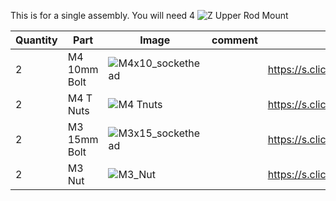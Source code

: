 This is for a single assembly. You will need 4
![Z Upper Rod  Mount](https://user-images.githubusercontent.com/37383368/138377764-17375651-5514-4bd7-b6d9-c2c15436ed5c.gif)


| Quantity | Part                         | Image             | comment  | Links  |
| ------ | ----                           | -------              | -----  | -----	|
| 2       | M4 10mm Bolt      | ![M4x10_sockethead](https://user-images.githubusercontent.com/37383368/138378191-8c7cd25b-7301-48db-adb6-9778f5427b2c.png) |  |  https://s.click.aliexpress.com/e/_9RMap3  |
| 2       | M4 T Nuts                    | ![M4 Tnuts](https://user-images.githubusercontent.com/37383368/137783436-4e1c6bae-e78c-47b5-b697-86cc7f41cef6.PNG) | | https://s.click.aliexpress.com/e/_AsGUWF |
| 2       | M3 15mm Bolt   | ![M3x15_sockethead](https://user-images.githubusercontent.com/37383368/138377984-4a9495f8-96d1-4100-b75f-854e417a6540.png) |  | https://s.click.aliexpress.com/e/_9RMap3 |
| 2       | M3 Nut     | ![M3_Nut](https://user-images.githubusercontent.com/37383368/138378072-71b793a3-e16b-4289-8b31-f0a9b3e8b4f9.png)  |    | https://s.click.aliexpress.com/e/_AFJSUp |
